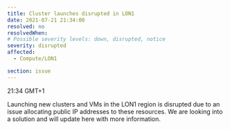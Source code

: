 ```yaml
---
title: Cluster launches disrupted in LON1
date: 2021-07-21 21:34:00
resolved: no
resolvedWhen:
# Possible severity levels: down, disrupted, notice
severity: disrupted
affected:
  - Compute/LON1

section: issue
---
```

21:34 GMT+1

Launching new clusters and VMs in the LON1 region is disrupted due to an issue allocating public IP addresses to these resources. We are looking into a solution and will update here with more information.
